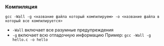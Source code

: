 ### Компиляция
`gcc -Wall -g <название файла который компилируем> -o <название файла в который все компилируется>`
* `-Wall` включает все разумные предупреждения
* `-g` включает всю отладочную информацию
Пример: `gcc -Wall -g hello.c -o hello`
